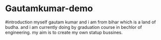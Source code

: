 # Gautamkumar-demo
#introduction
myself gautam kumar and i am from bihar which is a land of budha.
and i am currently doing by graduation course in bechlor of engineering.
my aim is to create my own statup bussines.

